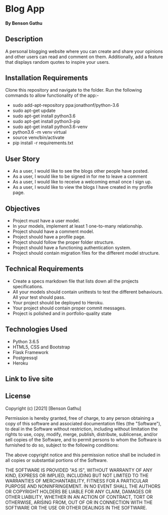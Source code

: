 # Blog  App
#### By Benson Gathu
## Description
A personal blogging website where you can create and share your opinions and other users can read and comment on them. Additionally, add a feature that displays random quotes to inspire your users.
## Installation Requirements
  Clone this repository and navigate to the folder.
  Run the following commands to allow functionality of the app:-
  * sudo add-apt-repository ppa:jonathonf/python-3.6
  * sudo apt-get update
  * sudo apt-get install python3.6
  * sudo apt-get install python3-pip
  * sudo apt-get install python3.6-venv
  * python3.6 -m venv virtual
  * source venv/bin/activate
  * pip install -r requirements.txt
## User Story
* As a user, I would like to see the blogs other people have posted.
* As a user, I would like to be signed in for me to leave a comment
* As a user, I would like to receive a welcoming email once I sign up.
* As a user, I would like to view the blogs I have created in my profile page.
## Objectives
* Project must have a user model.
* In your models, implement at least 1 one-to-many relationship.
* Project should have a comment model.
* Project should have a profile page.
* Project should follow the proper folder structure.
* Project should have a functioning authentication system.
* Project should contain migration files for the different model structure.
## Technical Requirements
* Create a specs markdown file that lists down all the projects specifications.
* All your models should contain unittests to test the different behaviours. All your test should pass.
* Your project should be deployed to Heroku.
* Your project should contain proper commit messages.
* Project is polished and in portfolio-quality state
## Technologies Used
  * Python 3.6.5
  * HTML5, CSS and Bootstrap
  * Flask Framework
  * Postgressql
  * Heroku


## Link to live site
[](link)
## License
Copyright (c) [2021] [Benson Gathu]

Permission is hereby granted, free of charge, to any person obtaining a copy
of this software and associated documentation files (the "Software"), to deal
in the Software without restriction, including without limitation the rights
to use, copy, modify, merge, publish, distribute, sublicense, and/or sell
copies of the Software, and to permit persons to whom the Software is
furnished to do so, subject to the following conditions:

The above copyright notice and this permission notice shall be included in all
copies or substantial portions of the Software.

THE SOFTWARE IS PROVIDED "AS IS", WITHOUT WARRANTY OF ANY KIND, EXPRESS OR
IMPLIED, INCLUDING BUT NOT LIMITED TO THE WARRANTIES OF MERCHANTABILITY,
FITNESS FOR A PARTICULAR PURPOSE AND NONINFRINGEMENT. IN NO EVENT SHALL THE
AUTHORS OR COPYRIGHT HOLDERS BE LIABLE FOR ANY CLAIM, DAMAGES OR OTHER
LIABILITY, WHETHER IN AN ACTION OF CONTRACT, TORT OR OTHERWISE, ARISING FROM,
OUT OF OR IN CONNECTION WITH THE SOFTWARE OR THE USE OR OTHER DEALINGS IN THE
SOFTWARE.